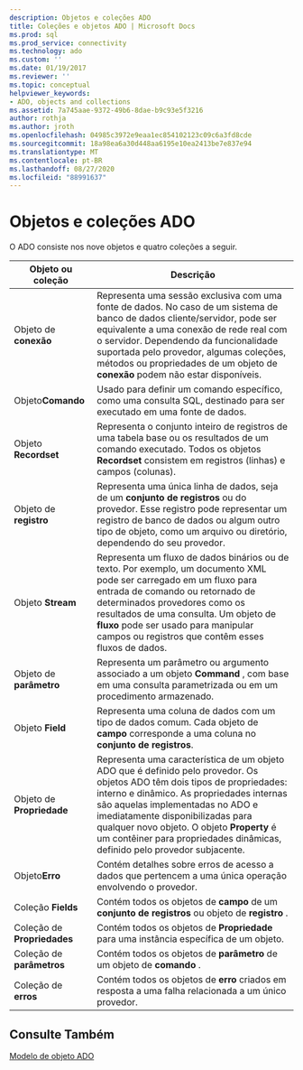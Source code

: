 ```yaml
---
description: Objetos e coleções ADO
title: Coleções e objetos ADO | Microsoft Docs
ms.prod: sql
ms.prod_service: connectivity
ms.technology: ado
ms.custom: ''
ms.date: 01/19/2017
ms.reviewer: ''
ms.topic: conceptual
helpviewer_keywords:
- ADO, objects and collections
ms.assetid: 7a745aae-9372-49b6-8dae-b9c93e5f3216
author: rothja
ms.author: jroth
ms.openlocfilehash: 04985c3972e9eaa1ec854102123c09c6a3fd8cde
ms.sourcegitcommit: 18a98ea6a30d448aa6195e10ea2413be7e837e94
ms.translationtype: MT
ms.contentlocale: pt-BR
ms.lasthandoff: 08/27/2020
ms.locfileid: "88991637"
---
```

# <a name="ado-objects-and-collections"></a>Objetos e coleções ADO
O ADO consiste nos nove objetos e quatro coleções a seguir.  
  
|Objeto ou coleção|Descrição|  
|--------------------------|-----------------|  
|Objeto de **conexão**|Representa uma sessão exclusiva com uma fonte de dados. No caso de um sistema de banco de dados cliente/servidor, pode ser equivalente a uma conexão de rede real com o servidor. Dependendo da funcionalidade suportada pelo provedor, algumas coleções, métodos ou propriedades de um objeto de **conexão** podem não estar disponíveis.|  
|Objeto**Comando**|Usado para definir um comando específico, como uma consulta SQL, destinado para ser executado em uma fonte de dados.|  
|Objeto **Recordset**|Representa o conjunto inteiro de registros de uma tabela base ou os resultados de um comando executado. Todos os objetos **Recordset** consistem em registros (linhas) e campos (colunas).|  
|Objeto de **registro**|Representa uma única linha de dados, seja de um **conjunto de registros** ou do provedor. Esse registro pode representar um registro de banco de dados ou algum outro tipo de objeto, como um arquivo ou diretório, dependendo do seu provedor.|  
|Objeto **Stream**|Representa um fluxo de dados binários ou de texto. Por exemplo, um documento XML pode ser carregado em um fluxo para entrada de comando ou retornado de determinados provedores como os resultados de uma consulta. Um objeto de **fluxo** pode ser usado para manipular campos ou registros que contêm esses fluxos de dados.|  
|Objeto de **parâmetro**|Representa um parâmetro ou argumento associado a um objeto **Command** , com base em uma consulta parametrizada ou em um procedimento armazenado.|  
|Objeto **Field**|Representa uma coluna de dados com um tipo de dados comum. Cada objeto de **campo** corresponde a uma coluna no **conjunto de registros**.|  
|Objeto de **Propriedade**|Representa uma característica de um objeto ADO que é definido pelo provedor. Os objetos ADO têm dois tipos de propriedades: interno e dinâmico. As propriedades internas são aquelas implementadas no ADO e imediatamente disponibilizadas para qualquer novo objeto. O objeto **Property** é um contêiner para propriedades dinâmicas, definido pelo provedor subjacente.|  
|Objeto**Erro**|Contém detalhes sobre erros de acesso a dados que pertencem a uma única operação envolvendo o provedor.|  
|Coleção **Fields**|Contém todos os objetos de **campo** de um **conjunto de registros** ou objeto de **registro** .|  
|Coleção de **Propriedades**|Contém todos os objetos de **Propriedade** para uma instância específica de um objeto.|  
|Coleção de **parâmetros**|Contém todos os objetos de **parâmetro** de um objeto de **comando** .|  
|Coleção de **erros**|Contém todos os objetos de **erro** criados em resposta a uma falha relacionada a um único provedor.|  
  
## <a name="see-also"></a>Consulte Também  
 [Modelo de objeto ADO](../../reference/ado-api/ado-object-model.md)